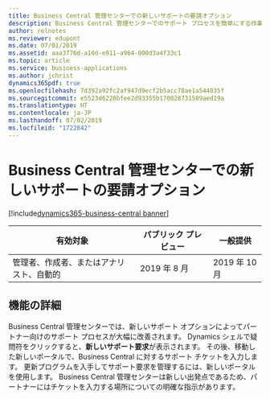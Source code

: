 ```yaml
---
title: Business Central 管理センターでの新しいサポートの要請オプション
description: Business Central 管理センターでのサポート プロセスを簡単にする作業を行っています。 管理者には、Dynamics シェルの疑問符を使用してサポート要求を入力する新しいリンクが表示されます。
author: relnotes
ms.reviewer: edupont
ms.date: 07/01/2019
ms.assetid: aaa3776d-a16d-e911-a964-000d3a4f33c1
ms.topic: article
ms.service: business-applications
ms.author: jchrist
dynamics365pdf: true
ms.openlocfilehash: 7d392a92fc2af947d9ecf2b5acc78ae1a544035f
ms.sourcegitcommit: e5523d6228bfee2d93355b170028731509aed19a
ms.translationtype: HT
ms.contentlocale: ja-JP
ms.lasthandoff: 07/02/2019
ms.locfileid: "1722842"
---
```

# <a name="new-support-request-option-in-the-business-central-administration-center"></a>Business Central 管理センターでの新しいサポートの要請オプション
[!include[dynamics365-business-central banner](../includes/dynamics365-business-central.md)]

| 有効対象    |  パブリック プレビュー | 一般提供 | 
| ---------- | ---------- |---------- |
|管理者、作成者、またはアナリスト、自動的|2019 年 8 月| 2019 年 10 月|






## <a name="feature-details"></a>機能の詳細
<!--feature detail start -->
Business Central 管理センターでは、新しいサポート オプションによってパートナー向けのサポート プロセスが大幅に改善されます。 Dynamics シェルで疑問符をクリックすると、**新しいサポート要求**が表示されます。 その後、移動した新しいポータルで、Business Central に対するサポート チケットを入力します。 更新プログラムを入手してサポート要求を管理するには、新しいポータルを使用します。 Business Central 管理センターは新しい出発点であるため、パートナーにはチケットを入力する場所についての明確な指示があります。
<!--feature detail end -->










